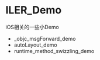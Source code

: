 # ILER_Demo
iOS相关的一些小Demo
- _objc_msgForward_demo
- autoLayout_demo 
- runtime_method_swizzling_demo  
